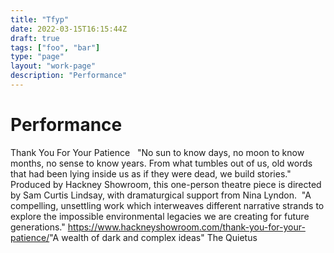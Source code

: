 ```yaml
---
title: "Tfyp"
date: 2022-03-15T16:15:44Z
draft: true
tags: ["foo", "bar"]
type: "page"
layout: "work-page"
description: "Performance"
---
```


<div class="work-category-container">
  <h1 class="category-title">
    Performance
  </h1>
</div>

Thank You For Your Patience
​
​
"No sun to know days, no moon to know months, no sense to know years.
From what tumbles out of us, old words that had been lying inside us as if they were dead, we build stories."
​
Produced by Hackney Showroom, this one-person theatre piece is directed by Sam Curtis Lindsay, with dramaturgical support from Nina Lyndon.
​
"A compelling, unsettling work which interweaves different narrative strands to explore the impossible environmental legacies we are creating for future generations." 
https://www.hackneyshowroom.com/thank-you-for-your-patience/
​
"A wealth of dark and complex ideas"
The Quietus 
 